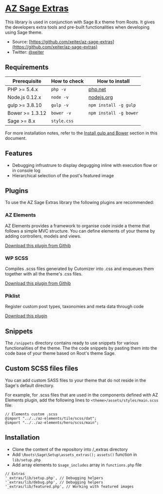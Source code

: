 # [AZ Sage Extras](https://github.com/xeiter/az-sage-extras)

This library is used in conjunction with Sage 8.x theme from Roots. It gives the developers extra tools and pre-built functionalities when developing using Sage theme. 

* Source: [https://github.com/xeiter/az-sage-extras](https://github.com/xeiter/az-sage-extras)
* Twitter: [@xeiter](https://twitter.com/xeiter)

## Requirements

| Prerequisite    | How to check | How to install
| --------------- | ------------ | ------------- |
| PHP >= 5.4.x    | `php -v`     | [php.net](http://php.net/manual/en/install.php) |
| Node.js 0.12.x  | `node -v`    | [nodejs.org](http://nodejs.org/) |
| gulp >= 3.8.10  | `gulp -v`    | `npm install -g gulp` |
| Bower >= 1.3.12 | `bower -v`   | `npm install -g bower` |
| Sage >= 8.x     | `style.css`  |                        |

For more installation notes, refer to the [Install gulp and Bower](#install-gulp-and-bower) section in this document.

## Features

* Debugging infrustrure to display degugging inline with execution flow or in console log
* Hierarchical selection of the post's featured image

## Plugins

To use the AZ Sage Extras library the following plugins are recommended:

### AZ Elements
 
AZ Elements provides a framework to organise code inside a theme that follows a simple MVC structure. You can define elements of your theme by adding controllers, models and views.

[Download this plugin from Githib](https://github.com/xeiter/az-elements)

### WP SCSS
 
Compiles .scss files generated by Cutomizer into .css and enqueues them together with all the theme's .css files.

[Download this plugin from Githib](https://github.com/ConnectThink/WP-SCSS)

### Piklist

Register custom post types, taxonomies and meta data through code

[Download this plugin](http://piklist.com)

## Snippets

The `/snippets` directory contains ready to use snippets for various functionalities of the theme. The the code  snippets by pasting them into the code base of your theme based on Root's theme Sage.

## Custom SCSS files files

You can add custom SASS files to your theme that do not reside in the Sage's default directory. 

For example, for .scss files that are used in the components defined with AZ Elements plugin, add the following lines to `<theme>/assets/styles/main.scss` file:

```
// Elements custom .scss
@import "../../az-elements/tile/scss/dat";
@import "../../az-elements/hero/scss/main";
```

## Installation

* Clone the content of the repository into <theme>/_extras directory
* Add `\Roots\Sage\Setup\assets_extras();` `assets()` function in `lib/setup.php`
* Add array elements to `$sage_includes` array in `functions.php` file
 
 ```
 // Extras
 '_extras/lib/setup.php', // Debugging helpers
 '_extras/lib/debug.php', // Debugging helpers
 '_extras/lib/featured.php', // Working with featured images
 ```
